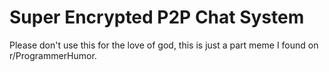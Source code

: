 # Super Encrypted P2P Chat System

Please don't use this for the love of god, this is just a part meme I found on r/ProgrammerHumor.